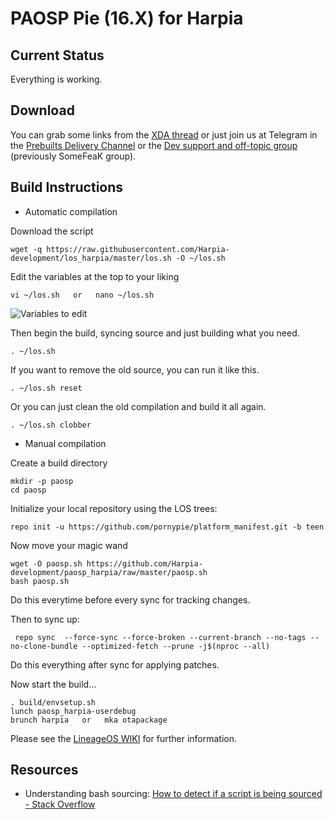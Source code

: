 PAOSP Pie (16.X) for Harpia
=====================================

Current Status
--------------

Everything is working.

Download
--------

You can grab some links from the [XDA thread](https://na) or just join us at Telegram in the [Prebuilts Delivery Channel](https://t.me/romdelivery) or the [Dev support and off-topic group](https://t.me/somefeak) (previously SomeFeaK group).

Build Instructions
------------------

- Automatic compilation

Download the script

	wget -q https://raw.githubusercontent.com/Harpia-development/los_harpia/master/los.sh -O ~/los.sh

Edit the variables at the top to your liking

	vi ~/los.sh   or   nano ~/los.sh

![Variables to edit](https://i.imgur.com/6gqS7sn.png)

Then begin the build, syncing source and just building what you need.

	. ~/los.sh

If you want to remove the old source, you can run it like this.

	. ~/los.sh reset

Or you can just clean the old compilation and build it all again.

	. ~/los.sh clobber

- Manual compilation

Create a build directory

	mkdir -p paosp
	cd paosp

Initialize your local repository using the LOS trees:

	repo init -u https://github.com/pornypie/platform_manifest.git -b teen

Now move your magic wand
	
	wget -O paosp.sh https://github.com/Harpia-development/paosp_harpia/raw/master/paosp.sh
	bash paosp.sh

Do this everytime before every sync for tracking changes.

Then to sync up:

     repo sync  --force-sync --force-broken --current-branch --no-tags --no-clone-bundle --optimized-fetch --prune -j$(nproc --all)

Do this everything after sync for applying patches.	

Now start the build...

	. build/envsetup.sh 
	lunch paosp_harpia-userdebug
	brunch harpia   or   mka otapackage

Please see the [LineageOS WIKI](https://wiki.lineageos.org/) for further information.

Resources
---------

- Understanding bash sourcing: [How to detect if a script is being sourced - Stack Overflow](https://stackoverflow.com/questions/2683279/how-to-detect-if-a-script-is-being-sourced)
